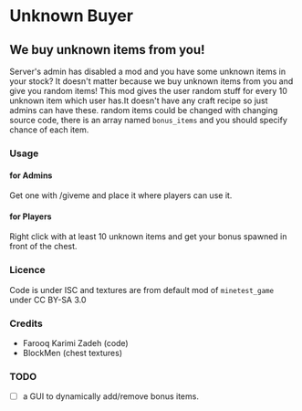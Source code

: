 # Unknown Buyer
## We buy unknown items from you!
Server's admin has disabled a mod and you have some unknown items in your
stock? It doesn't matter because we buy unknown items from you and give you
random items!
This mod gives the user random stuff for every 10 unknown item which user
has.It doesn't have any craft recipe so just admins can have these.
random items could be changed with changing source code, there is an array
named `bonus_items` and you should specify chance of each item.

### Usage
#### for Admins
Get one with /giveme and place it where players can use it.
#### for Players
Right click with at least 10 unknown items and get your bonus spawned in front
of the chest.
### Licence
Code is under ISC and textures are from default mod of
`minetest_game` under CC BY-SA 3.0

### Credits
 - Farooq Karimi Zadeh (code)
 - BlockMen (chest textures)

### TODO
 - [ ] a GUI to dynamically add/remove bonus items.
